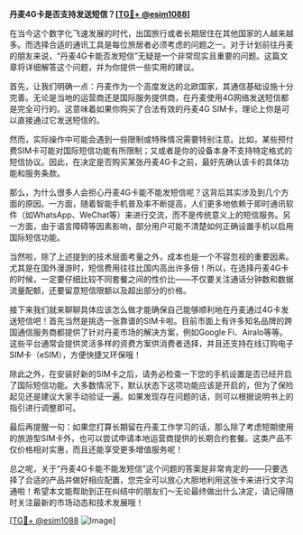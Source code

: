 **丹麦4G卡是否支持发送短信？[[TG💪+ @esim1088](https://t.me/s/esim1088)]**

在当今这个数字化飞速发展的时代，出国旅行或者长期居住在其他国家的人越来越多。而选择合适的通讯工具是每位旅居者必须考虑的问题之一。对于计划前往丹麦的朋友来说，“丹麦4G卡能否发短信”无疑是一个非常现实且重要的问题。这篇文章将详细解答这个问题，并为你提供一些实用的建议。

首先，让我们明确一点：丹麦作为一个高度发达的北欧国家，其通信基础设施十分完善。无论是当地的运营商还是国际服务提供商，在丹麦使用4G网络发送短信都是完全可行的。这意味着如果你购买了合法有效的丹麦4G SIM卡，理论上你是可以直接通过它发送短信的。

然而，实际操作中可能会遇到一些限制或特殊情况需要特别注意。比如，某些预付费SIM卡可能对国际短信功能有所限制；又或者是你的设备本身不支持特定格式的短信协议。因此，在决定是否购买某张丹麦4G卡之前，最好先确认该卡的具体功能和服务条款。

那么，为什么很多人会担心丹麦4G卡能不能发短信呢？这背后其实涉及到几个方面的原因。一方面，随着智能手机普及率不断提高，人们更多地依赖于即时通讯软件（如WhatsApp、WeChat等）来进行交流，而不是传统意义上的短信服务。另一方面，由于语言障碍等因素影响，部分用户可能不清楚如何正确设置手机以启用国际短信功能。

当然啦，除了上述提到的技术层面考量之外，成本也是一个不容忽视的重要因素。尤其是在国外漫游时，短信费用往往比国内高出许多倍！所以，在选择丹麦4G卡的时候，一定要仔细比较不同套餐之间的性价比——不仅要关注通话分钟数和数据流量配额，还要留意短信限额以及超出部分的价格。

接下来我们就来聊聊具体应该怎么做才能确保自己能够顺利地在丹麦通过4G卡发送短信吧！首先当然是挑选一张靠谱的SIM卡啦。目前市面上有许多知名品牌的跨国通信服务商都提供了针对丹麦市场的解决方案，例如Google Fi、Airalo等等。这些平台通常会提供灵活多样的资费方案供消费者选择，并且还支持在线订购电子SIM卡（eSIM），方便快捷又环保哦！

除此之外，在安装好新的SIM卡之后，请务必检查一下您的手机设置是否已经开启了国际短信功能。大多数情况下，默认状态下这项功能应该是开启的，但为了保险起见还是建议大家手动验证一遍。如果发现存在问题的话，则可以根据说明书上的指引进行调整即可。

最后再提醒一句：如果您打算长期留在丹麦工作学习的话，那么除了考虑短期使用的旅游型SIM卡外，也可以尝试申请本地运营商提供的长期合约套餐。这类产品不仅价格相对实惠，而且还能享受更多增值服务呢！

总之呢，关于“丹麦4G卡能不能发短信”这个问题的答案是非常肯定的——只要选择了合适的产品并做好相应配置，您完全可以放心大胆地利用这张卡来进行文字沟通啦！希望本文能帮助到正在纠结中的朋友们～无论最终做出什么决定，请记得随时关注最新的市场动态和技术发展哦！

[[TG💪+ @esim1088](https://t.me/s/esim1088) ![Image](https://i.postimg.cc/4NQfJmqS/Snipaste-2025-05-13-00-14-12.png)]